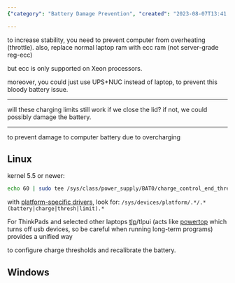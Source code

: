 ```yaml
---
{"category": "Battery Damage Prevention", "created": "2023-08-07T13:41:02+00:00", "date": "2023-08-07 13:41:02", "description": "This article offers guidance on preventing computer overheating and battery damage by configuring charge thresholds and recalibration for laptop batteries. It provides platform-specific instructions, such as using tlp/tlpui tools on ThinkPad laptops and considering alternative solutions like UPS+NUC. The advice applies to both Linux and Windows systems.", "modified": "2023-09-14T18:45:29+08:00", "tags": ["laptop battery", "overheating prevention", "battery damage", "charge thresholds", "recalibration", "ThinkPad laptops", "platform-specific instructions"], "title": "aldente windows & linux alternative"}

---
```


to increase stability, you need to prevent computer from overheating (throttle). also, replace normal laptop ram with ecc ram (not server-grade reg-ecc)

but ecc is only supported on Xeon processors.

moreover, you could just use UPS+NUC instead of laptop, to prevent this bloody battery issue.

----

will these charging limits still work if we close the lid? if not, we could possibly damage the battery.

----

to prevent damage to computer battery due to overcharging

## Linux

kernel 5.5 or newer:

```bash
echo 60 | sudo tee /sys/class/power_supply/BAT0/charge_control_end_threshold

```

with [platform-specific drivers](https://unix.stackexchange.com/questions/48534/how-to-adjust-charging-thresholds-of-laptop-battery), look for: `/sys/devices/platform/.*/.*(battery|charge|thresh|limit).*`

For ThinkPads and selected other laptops [tlp](https://linrunner.de/tlp)/tlpui (acts like [powertop](https://01.org/powertop/) which turns off usb devices, so be careful when running long-term programs) provides a unified way

to configure charge thresholds and recalibrate the battery.

## Windows
